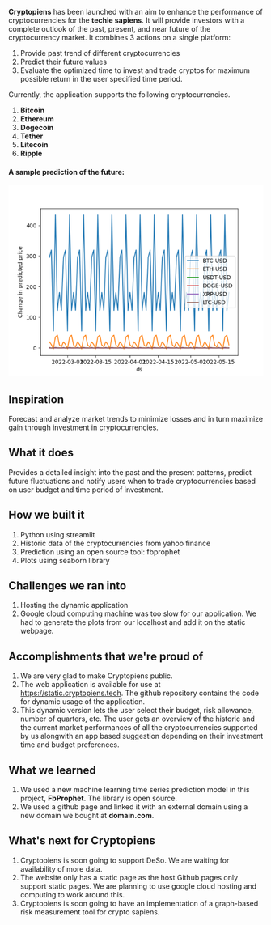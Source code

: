 **Cryptopiens** has been launched with an aim to enhance the performance of cryptocurrencies for the **techie sapiens**. It will provide investors with a complete outlook of the past, present, and near future of the cryptocurrency market. It combines 3 actions on a single platform:
1. Provide past trend of different cryptocurrencies
2. Predict their future values
3. Evaluate the optimized time to invest and trade cryptos for maximum possible return in the user specified time period.

Currently, the application supports the following cryptocurrencies.
1. **Bitcoin**
2. **Ethereum**
3. **Dogecoin**
4. **Tether**
5. **Litecoin**
6. **Ripple**

#### A sample prediction of the future:
![alt text](predictSuggest.png)

## Inspiration
Forecast and analyze market trends to minimize losses and in turn maximize gain through investment in cryptocurrencies.

## What it does
Provides a detailed insight into the past and the present patterns, predict future fluctuations and notify users when to trade cryptocurrencies based on user budget and time period of investment.

## How we built it
1. Python using streamlit
2. Historic data of the cryptocurrencies from yahoo finance
3. Prediction using an open source tool: fbprophet
4. Plots using seaborn library

## Challenges we ran into
1. Hosting the dynamic application 
2. Google cloud computing machine was too slow for our application. We had to generate the plots from our localhost and add it on the static webpage.

## Accomplishments that we're proud of
1. We are very glad to make Cryptopiens public. 
2. The web application is available for use at https://static.cryptopiens.tech. The github repository contains the code for dynamic usage of the application. 
3. This dynamic version lets the user select their budget, risk allowance, number of quarters, etc. The user gets an overview of the historic and the current market performances of all the cryptocurrencies supported by us alongwith an app based suggestion depending on their investment time and budget preferences.

## What we learned
1. We used a new machine learning time series prediction model in this project, **FbProphet**. The library is open source. 
2. We used a github page and linked it with an external domain using a new domain we bought at **domain.com**.

## What's next for Cryptopiens
1. Cryptopiens is soon going to support DeSo. We are waiting for availability of more data.
2. The website only has a static page as the host Github pages only support static pages. We are planning to use google cloud hosting and computing to work around this.
3. Cryptopiens is soon going to have an implementation of a graph-based risk measurement tool for crypto sapiens.